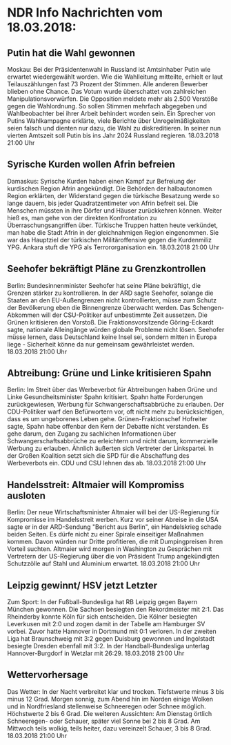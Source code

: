 # NDR Info Nachrichten vom 18.03.2018:


## Putin hat die Wahl gewonnen
Moskau: Bei der Präsidentenwahl in Russland ist Amtsinhaber Putin wie erwartet wiedergewählt worden. Wie die Wahlleitung mitteilte, erhielt er laut Teilauszählungen fast 73 Prozent der Stimmen. Alle anderen Bewerber blieben ohne Chance. Das Votum wurde überschattet von zahlreichen Manipulationsvorwürfen. Die Opposition meldete mehr als 2.500 Verstöße gegen die Wahlordnung. So sollen Stimmen mehrfach abgegeben und Wahlbeobachter bei ihrer Arbeit behindert worden sein. Ein Sprecher von Putins Wahlkampagne erklärte, viele Berichte über Unregelmäßigkeiten seien falsch und dienten nur dazu, die Wahl zu diskreditieren. In seiner nun vierten Amtszeit soll Putin bis ins Jahr 2024 Russland regieren. 18.03.2018 21:00 Uhr 

## Syrische Kurden wollen Afrin befreien
Damaskus: Syrische Kurden haben einen Kampf zur Befreiung der kurdischen Region Afrin angekündigt. Die Behörden der halbautonomen Region erklärten, der Widerstand gegen die türkische Besatzung werde so lange dauern, bis jeder Quadratzentimeter von Afrin befreit sei. Die Menschen müssten in ihre Dörfer und Häuser zurückkehren können. Weiter hieß es, man gehe von der direkten Konfrontation zu Überraschungsangriffen über. Türkische Truppen hatten heute verkündet, man habe die Stadt Afrin in der gleichnahmigen Region eingenommen. Sie war das Hauptziel der türkischen Militäroffensive gegen die Kurdenmiliz YPG. Ankara stuft die YPG als Terrororganisation ein. 18.03.2018 21:00 Uhr 

## Seehofer bekräftigt Pläne zu Grenzkontrollen
Berlin:    Bundesinnenminister Seehofer hat seine Pläne bekräftigt, die Grenzen stärker zu kontrollieren. In der ARD sagte Seehofer, solange die Staaten an den EU-Außengrenzen nicht kontrollierten, müsse zum Schutz der Bevölkerung eben die Binnengrenze überwacht werden. Das Schengen-Abkommen will der CSU-Politiker auf unbestimmte Zeit aussetzen. Die Grünen kritisieren den Vorstoß. Die Fraktionsvorsitzende Göring-Eckardt sagte, nationale Alleingänge würden globale Probleme nicht lösen. Seehofer müsse lernen, dass Deutschland keine Insel sei, sondern mitten in Europa liege - Sicherheit könne da nur gemeinsam gewährleistet werden. 18.03.2018 21:00 Uhr 

## Abtreibung: Grüne und Linke kritisieren Spahn
Berlin: Im Streit über das Werbeverbot für Abtreibungen haben Grüne und Linke Gesundheitsminister Spahn kritisiert. Spahn hatte Forderungen zurückgewiesen, Werbung für Schwangerschaftsabbrüche zu erlauben. Der CDU-Politiker warf den Befürwortern vor, oft nicht mehr zu berücksichtigen, dass es um ungeborenes Leben gehe. Grünen-Fraktionschef Hofreiter sagte, Spahn habe offenbar den Kern der Debatte nicht verstanden. Es gehe darum, den Zugang zu sachlichen Informationen über Schwangerschaftsabbrüche zu erleichtern und nicht darum, kommerzielle Werbung zu erlauben. Ähnlich äußerten sich Vertreter der Linkspartei. In der Großen Koalition setzt sich die SPD für die Abschaffung des Werbeverbots ein. CDU und CSU lehnen das ab. 18.03.2018 21:00 Uhr 

## Handelsstreit: Altmaier will Kompromiss ausloten
Berlin: Der neue Wirtschaftsminister Altmaier will bei der US-Regierung für Kompromisse im Handelsstreit werben. Kurz vor seiner Abreise in die USA sagte er in der ARD-Sendung "Bericht aus Berlin", ein Handelskrieg schade beiden Seiten. Es dürfe nicht zu einer Spirale einseitiger Maßnahmen kommen. Davon würden nur Dritte profitieren, die mit Dumpingpreisen ihren Vorteil suchten. Altmaier wird morgen in Washington zu Gesprächen mit Vertretern der US-Regierung über die von Präsident Trump angekündigten Schutzzölle auf Stahl und Aluminium erwartet. 18.03.2018 21:00 Uhr 

## Leipzig gewinnt/ HSV jetzt Letzter
Zum Sport: In der Fußball-Bundesliga hat RB Leipzig gegen Bayern München gewonnen. Die Sachsen besiegten den Rekordmeister mit 2:1. Das Rheinderby konnte Köln für sich entscheiden. Die Kölner besiegten Leverkusen mit 2:0 und zogen damit in der Tabelle am Hamburger SV vorbei. Zuvor hatte Hannover in Dortmund mit 0:1 verloren. In der zweiten Liga hat Braunschweig mit 3:2 gegen Duisburg gewonnen und Ingolstadt besiegte Dresden ebenfall mit 3:2. In der Handball-Bundesliga unterlag Hannover-Burgdorf in Wetzlar mit 26:29. 18.03.2018 21:00 Uhr 

## Wettervorhersage
Das Wetter: In der Nacht verbreitet klar und trocken. Tiefstwerte minus 3 bis minus 12 Grad. Morgen sonnig, zum Abend hin im Norden einige Wolken und in Nordfriesland stellenweise Schneeregen oder Schnee möglich. Höchstwerte 2 bis 6 Grad. Die weiteren Aussichten: Am Dienstag örtlich Schneeregen- oder Schauer, später viel Sonne bei 2 bis 8 Grad. Am Mittwoch teils wolkig, teils heiter, dazu vereinzelt Schauer, 3 bis 8 Grad. 18.03.2018 21:00 Uhr 
